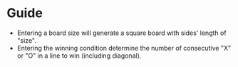 # Guide
- Entering a board size will generate a square board with sides' length of "size".
- Entering the winning condition determine the number of consecutive "X" or "O" in a line to win (including diagonal).
